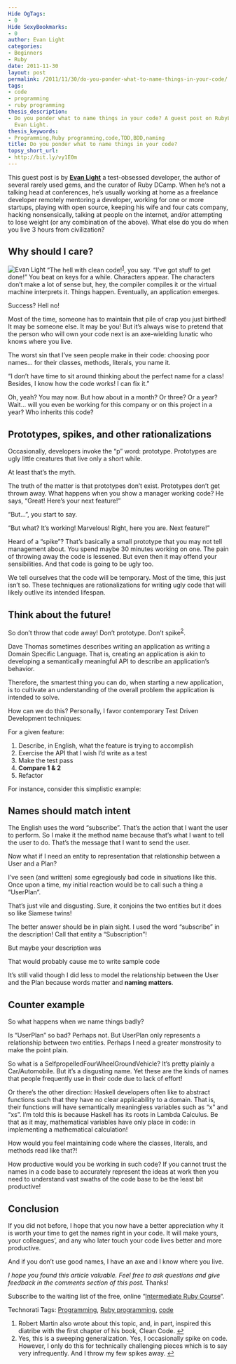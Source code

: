 ```yaml
---
Hide OgTags:
- 0
Hide SexyBookmarks:
- 0
author: Evan Light
categories:
- Beginners
- Ruby
date: 2011-11-30
layout: post
permalink: /2011/11/30/do-you-ponder-what-to-name-things-in-your-code/
tags:
- code
- programming
- ruby programming
thesis_description:
- Do you ponder what to name things in your code? A guest post on RubyLearning by
  Evan Light.
thesis_keywords:
- Programming,Ruby programming,code,TDD,BDD,naming
title: Do you ponder what to name things in your code?
topsy_short_url:
- http://bit.ly/vy1E0m
---
```


<div>
  <p class="update">
    This guest post is by <strong><a href="https://twitter.com/#!/elight">Evan Light</a></strong> a test-obsessed developer, the author of several rarely used gems, and the curator of Ruby DCamp. When he&#8217;s not a talking head at conferences, he&#8217;s usually working at home as a freelance developer remotely mentoring a developer, working for one or more startups, playing with open source, keeping his wife and four cats company, hacking nonsensically, talking at people on the internet, and/or attempting to lose weight (or any combination of the above). What else do you do when you live 3 hours from civilization?
  </p>
  
  <h2 id="why-should-i-care">
    Why should I care?
  </h2>
  
  <p class="block">
    <img class="alignright" src="http://www.gravatar.com/avatar/3c51f636715fb42bc82141702aa92b09?s=125" alt="Evan Light" /> &#8220;The hell with clean code!<sup class='footnote'><a href='#fn-6401-1' id='fnref-6401-1'>1</a></sup>, you say. &#8220;I&#8217;ve got stuff to get done!&#8221; You beat on keys for a while. Characters appear. The characters don’t make a lot of sense but, hey, the compiler compiles it or the virtual machine interprets it. Things happen. Eventually, an application emerges.
  </p>
  
  <p>
    Success? Hell no!
  </p>
  
  <p>
    Most of the time, someone has to maintain that pile of crap you just birthed! It may be someone else. It may be you! But it&#8217;s always wise to pretend that the person who will own your code next is an axe-wielding lunatic who knows where you live.
  </p>
  
  <p>
    The worst sin that I&#8217;ve seen people make in their code: choosing poor names&#8230; for their classes, methods, literals, you name it.
  </p>
  
  <p>
    &#8220;I don&#8217;t have time to sit around thinking about the perfect name for a class! Besides, I know how the code works! I can fix it.&#8221;
  </p>
  
  <p>
    Oh, yeah? You may now. But how about in a month? Or three? Or a year? Wait&#8230; will you even be working for this company or on this project in a year? Who inherits this code?
  </p>
  
  <h2 id="prototypes-spikes-and-other-rationalizations">
    Prototypes, spikes, and other rationalizations
  </h2>
  
  <p>
    Occasionally, developers invoke the &#8220;p&#8221; word: prototype. Prototypes are ugly little creatures that live only a short while.
  </p>
  
  <p>
    At least that&#8217;s the myth.
  </p>
  
  <p>
    The truth of the matter is that prototypes don&#8217;t exist. Prototypes don&#8217;t get thrown away. What happens when you show a manager working code? He says, &#8220;Great! Here&#8217;s your next feature!&#8221;
  </p>
  
  <p>
    &#8220;But&#8230;&#8221;, you start to say.
  </p>
  
  <p>
    &#8220;But what? It&#8217;s working! Marvelous! Right, here you are. Next feature!&#8221;
  </p>
  
  <p>
    Heard of a &#8220;spike&#8221;? That&#8217;s basically a small prototype that you may not tell management about. You spend maybe 30 minutes working on one. The pain of throwing away the code is lessened. But even then it may offend your sensibilities. And that code is going to be ugly too.
  </p>
  
  <p>
    We tell ourselves that the code will be temporary. Most of the time, this just isn&#8217;t so. These techniques are rationalizations for writing ugly code that will likely outlive its intended lifespan.
  </p>
  
  <h2 id="think-about-the-future">
    Think about the future!
  </h2>
  
  <p>
    So don&#8217;t throw that code away! Don&#8217;t prototype. Don&#8217;t spike<sup class='footnote'><a href='#fn-6401-2' id='fnref-6401-2'>2</a></sup>.
  </p>
  
  <p>
    Dave Thomas sometimes describes writing an application as writing a Domain Specific Language. That is, creating an application is akin to developing a semantically meaningful API to describe an application&#8217;s behavior.
  </p>
  
  <p>
    Therefore, the smartest thing you can do, when starting a new application, is to cultivate an understanding of the overall problem the application is intended to solve.
  </p>
  
  <p>
    How can we do this? Personally, I favor contemporary Test Driven Development techniques:
  </p>
  
  <p>
    For a given feature:
  </p>
  
  <ol>
    <li>
      Describe, in English, what the feature is trying to accomplish
    </li>
    <li>
      Exercise the API that I wish I&#8217;d write as a test
    </li>
    <li>
      Make the test pass
    </li>
    <li>
      <strong>Compare 1 & 2</strong>
    </li>
    <li>
      Refactor
    </li>
  </ol>
  
  <p>
    For instance, consider this simplistic example:
  </p>
  
  <p>
  </p>
  
  <h2 id="names-should-match-intent">
    Names should match intent
  </h2>
  
  <p>
    The English uses the word &#8220;subscribe&#8221;. That&#8217;s the action that I want the user to perform. So I make it the method name because that&#8217;s what I want to tell the user to do. That&#8217;s the message that I want to send the user.
  </p>
  
  <p>
    Now what if I need an entity to representation that relationship between a User and a Plan?
  </p>
  
  <p>
    I&#8217;ve seen (and written) some egregiously bad code in situations like this. Once upon a time, my initial reaction would be to call such a thing a &#8220;UserPlan&#8221;.
  </p>
  
  <p>
    That&#8217;s just vile and disgusting. Sure, it conjoins the two entities but it does so like Siamese twins!
  </p>
  
  <p>
    The better answer should be in plain sight. I used the word &#8220;subscribe&#8221; in the description! Call that entity a &#8220;Subscription&#8221;!
  </p>
  
  <p>
    But maybe your description was
  </p>
  
  <p>
  </p>
  
  <p>
    That would probably cause me to write sample code
  </p>
  
  <p>
  </p>
  
  <p>
    It&#8217;s still valid though I did less to model the relationship between the User and the Plan because words matter and <strong>naming matters</strong>.
  </p>
  
  <h2 id="counter-example">
    Counter example
  </h2>
  
  <p>
    So what happens when we name things badly?
  </p>
  
  <p>
    Is &#8220;UserPlan&#8221; so bad? Perhaps not. But UserPlan only represents a relationship between two entities. Perhaps I need a greater monstrosity to make the point plain.
  </p>
  
  <p>
    So what is a SelfpropelledFourWheelGroundVehicle? It&#8217;s pretty plainly a Car/Automobile. But it&#8217;s a disgusting name. Yet these are the kinds of names that people frequently use in their code due to lack of effort!
  </p>
  
  <p>
    Or there&#8217;s the other direction: Haskell developers often like to abstract functions such that they have no clear applicability to a domain. That is, their functions will have semantically meaningless variables such as &#8220;x&#8221; and &#8220;xs&#8221;. I&#8217;m told this is because Haskell has its roots in Lambda Calculus. Be that as it may, mathematical variables have only place in code: in implementing a mathematical calculation!
  </p>
  
  <p>
    How would you feel maintaining code where the classes, literals, and methods read like that?!
  </p>
  
  <p>
    How productive would you be working in such code? If you cannot trust the names in a code base to accurately represent the ideas at work then you need to understand vast swaths of the code base to be the least bit productive!
  </p>
  
  <h2 id="conclusion">
    Conclusion
  </h2>
  
  <p>
    If you did not before, I hope that you now have a better appreciation why it is worth your time to get the names right in your code. It will make yours, your colleagues&#8217;, and any who later touch your code lives better and more productive.
  </p>
  
  <p>
    And if you don&#8217;t use good names, I have an axe and I know where you live.
  </p>
  
  <p>
    <em>I hope you found this article valuable. Feel free to ask questions and give feedback in the comments section of this post.</em> Thanks!
  </p>
  
  <p class="update">
    Subscribe to the waiting list of the free, online &#8220;<a href="http://satishtalim.github.com/webruby/">Intermediate Ruby Course</a>&#8220;.
  </p>
</div>

Technorati Tags: <a href="http://technorati.com/tag/Programming" rel="tag">Programming</a>, <a href="http://technorati.com/tag/Ruby+programming" rel="tag">Ruby programming</a>, <a href="http://technorati.com/tag/code" rel="tag">code</a>

<div class='footnotes'>
  <div class='footnotedivider'>
  </div>
  
  <ol>
    <li id='fn-6401-1'>
      Robert Martin also wrote about this topic, and, in part, inspired this diatribe with the first chapter of his book, Clean Code. <span class='footnotereverse'><a href='#fnref-6401-1'>&#8617;</a></span>
    </li>
    <li id='fn-6401-2'>
      Yes, this is a sweeping generalization. Yes, I occasionally spike on code. However, I only do this for technically challenging pieces which is to say very infrequently. And I throw my few spikes away. <span class='footnotereverse'><a href='#fnref-6401-2'>&#8617;</a></span>
    </li>
  </ol>
</div>
